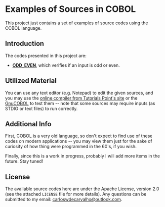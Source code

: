 # Examples of Sources in COBOL

This project just contains a set of examples of source codes using the COBOL language.

## Introduction

The codes presented in this project are:

- [**ODD_EVEN**](sources/ODD_EVEN.cobc), which verifies if an input is odd or even.

## Utilized Material

You can use any text editor (e.g. Notepad) to edit the given sources, and you may use the [online compiler from Tutorials Point's site](https://www.tutorialspoint.com/compile_cobol_online.php) or the [GnuCOBOL](https://open-cobol.sourceforge.io/) to test them -- note that some sources may require inputs (as STDIO or text files) to run correctly.

## Additional Info

First, COBOL is a very old language, so don't expect to find use of these codes on modern applications -- you may view them just for the sake of curiosity of how thing were programmed in the 60's, if you wish. 

Finally, since this is a work in progress, probably I will add more items in the future. Stay tuned!

## License

The available source codes here are under the Apache License, version 2.0 (see the attached `LICENSE` file for more details). Any questions can be submitted to my email: carloswdecarvalho@outlook.com.